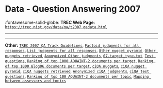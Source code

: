 # Data - Question Answering 2007 

:fontawesome-solid-globe: **TREC Web Page**: [`https://trec.nist.gov/data/qa/t2007_qadata.html`](https://trec.nist.gov/data/qa/t2007_qadata.html)

---



---

**Other:** [`TREC 2007 QA Track Guidelines`](https://trec.nist.gov/data/qa/2007_qadata/qa.07.guidelines.html), [`Factoid judgments for all responses`](https://trec.nist.gov/data/qa/2007_qadata/factoid_judgments.txt), [`List judgments for all responses`](https://trec.nist.gov/data/qa/2007_qadata/list_judgments.txt), [`Other nugget pyramid`](https://trec.nist.gov/data/qa/2007_qadata/other_nugget_pyramid.txt), [`Other nuggets retrieved`](https://trec.nist.gov/data/qa/2007_qadata/other_retrieved_nuggets.txt), [`Anonymized Other judgments`](https://trec.nist.gov/data/qa/2007_qadata/2007_other_judgments.tar.gz), [`07.target_type.txt`](https://trec.nist.gov/data/qa/2007_qadata/07.target_type.txt), [`Test questions`](https://trec.nist.gov/data/qa/2007_qadata/QA2007_testset.xml.txt), [`Ranking of top 1000 AQUAINT-2 documents per target`](https://trec.nist.gov/data/qa/2007_qadata/main.AQUAINT2.1000docs), [`Ranking of top 1000 Blog06 documents per target`](https://trec.nist.gov/data/qa/2007_qadata/main.Blog06.1000docs), [`ciQA nuggets`](https://trec.nist.gov/data/qa/2007_qadata/ciqa_nuggets.txt), [`ciQA nugget pyramid`](https://trec.nist.gov/data/qa/2007_qadata/ciqa_nugget_pyramid.txt), [`ciQA nuggets retrieved`](https://trec.nist.gov/data/qa/2007_qadata/ciqa_retrieved_nuggets.txt), [`Anonymized ciQA judgments`](https://trec.nist.gov/data/qa/2007_qadata/2007_ciqa_judgments.tar.gz), [`ciQA test questions`](https://trec.nist.gov/data/qa/2007_qadata/ciqa2007-questions.xml), [`Ranking of top 100 AQUAINT-2 documents per topic`](https://trec.nist.gov/data/qa/2007_qadata/ciqa.AQUAINT2.100docs), [`Mapping between assessors and topics`](https://trec.nist.gov/data/qa/2007_qadata/ciqa.assessorcode-topic)
